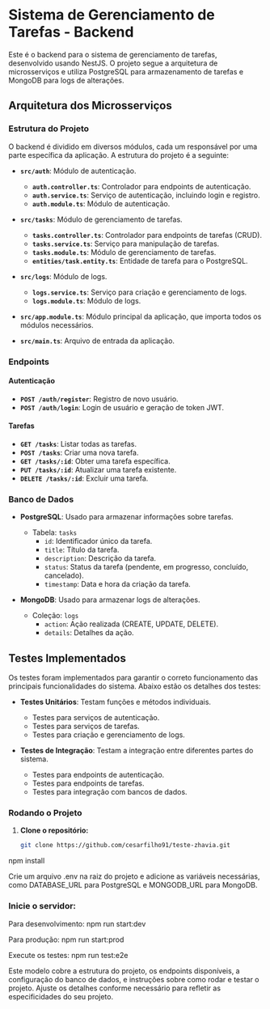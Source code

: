 # Sistema de Gerenciamento de Tarefas - Backend

Este é o backend para o sistema de gerenciamento de tarefas, desenvolvido usando NestJS. O projeto segue a arquitetura de microsserviços e utiliza PostgreSQL para armazenamento de tarefas e MongoDB para logs de alterações.

## Arquitetura dos Microsserviços

### Estrutura do Projeto

O backend é dividido em diversos módulos, cada um responsável por uma parte específica da aplicação. A estrutura do projeto é a seguinte:

- **`src/auth`**: Módulo de autenticação.
  - **`auth.controller.ts`**: Controlador para endpoints de autenticação.
  - **`auth.service.ts`**: Serviço de autenticação, incluindo login e registro.
  - **`auth.module.ts`**: Módulo de autenticação.
  
- **`src/tasks`**: Módulo de gerenciamento de tarefas.
  - **`tasks.controller.ts`**: Controlador para endpoints de tarefas (CRUD).
  - **`tasks.service.ts`**: Serviço para manipulação de tarefas.
  - **`tasks.module.ts`**: Módulo de gerenciamento de tarefas.
  - **`entities/task.entity.ts`**: Entidade de tarefa para o PostgreSQL.
  
- **`src/logs`**: Módulo de logs.
  - **`logs.service.ts`**: Serviço para criação e gerenciamento de logs.
  - **`logs.module.ts`**: Módulo de logs.

- **`src/app.module.ts`**: Módulo principal da aplicação, que importa todos os módulos necessários.
- **`src/main.ts`**: Arquivo de entrada da aplicação.

### Endpoints

#### Autenticação

- **`POST /auth/register`**: Registro de novo usuário.
- **`POST /auth/login`**: Login de usuário e geração de token JWT.

#### Tarefas

- **`GET /tasks`**: Listar todas as tarefas.
- **`POST /tasks`**: Criar uma nova tarefa.
- **`GET /tasks/:id`**: Obter uma tarefa específica.
- **`PUT /tasks/:id`**: Atualizar uma tarefa existente.
- **`DELETE /tasks/:id`**: Excluir uma tarefa.

### Banco de Dados

- **PostgreSQL**: Usado para armazenar informações sobre tarefas.
  - Tabela: `tasks`
    - `id`: Identificador único da tarefa.
    - `title`: Título da tarefa.
    - `description`: Descrição da tarefa.
    - `status`: Status da tarefa (pendente, em progresso, concluído, cancelado).
    - `timestamp`: Data e hora da criação da tarefa.

- **MongoDB**: Usado para armazenar logs de alterações.
  - Coleção: `logs`
    - `action`: Ação realizada (CREATE, UPDATE, DELETE).
    - `details`: Detalhes da ação.

## Testes Implementados

Os testes foram implementados para garantir o correto funcionamento das principais funcionalidades do sistema. Abaixo estão os detalhes dos testes:

- **Testes Unitários**: Testam funções e métodos individuais.
  - Testes para serviços de autenticação.
  - Testes para serviços de tarefas.
  - Testes para criação e gerenciamento de logs.

- **Testes de Integração**: Testam a integração entre diferentes partes do sistema.
  - Testes para endpoints de autenticação.
  - Testes para endpoints de tarefas.
  - Testes para integração com bancos de dados.

### Rodando o Projeto

1. **Clone o repositório:**

   ```bash
   git clone https://github.com/cesarfilho91/teste-zhavia.git

npm install

Crie um arquivo .env na raiz do projeto e adicione as variáveis necessárias, como DATABASE_URL para PostgreSQL e MONGODB_URL para MongoDB.

### Inicie o servidor:

Para desenvolvimento:
npm run start:dev

Para produção:
npm run start:prod

Execute os testes:
npm run test:e2e


Este modelo cobre a estrutura do projeto, os endpoints disponíveis, a configuração do banco de dados, e instruções sobre como rodar e testar o projeto. Ajuste os detalhes conforme necessário para refletir as especificidades do seu projeto.